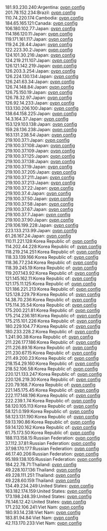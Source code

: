 181.93.230.240:Argentina: [ovpn config](vpn/181_93_230_240.ovpn)  
201.78.152.234:Brazil: [ovpn config](vpn/201_78_152_234.ovpn)  
110.74.220.174:Cambodia: [ovpn config](vpn/110_74_220_174.ovpn)  
184.65.165.121:Canada: [ovpn config](vpn/184_65_165_121.ovpn)  
106.180.102.77:Japan: [ovpn config](vpn/106_180_102_77.ovpn)  
114.186.120.11:Japan: [ovpn config](vpn/114_186_120_11.ovpn)  
119.171.161.117:Japan: [ovpn config](vpn/119_171_161_117.ovpn)  
119.24.28.44:Japan: [ovpn config](vpn/119_24_28_44.ovpn)  
122.223.30.2:Japan: [ovpn config](vpn/122_223_30_2.ovpn)  
124.101.30.216:Japan: [ovpn config](vpn/124_101_30_216.ovpn)  
124.219.211.107:Japan: [ovpn config](vpn/124_219_211_107.ovpn)  
126.121.142.219:Japan: [ovpn config](vpn/126_121_142_219.ovpn)  
126.203.3.254:Japan: [ovpn config](vpn/126_203_3_254.ovpn)  
126.224.130.134:Japan: [ovpn config](vpn/126_224_130_134.ovpn)  
126.241.63.34:Japan: [ovpn config](vpn/126_241_63_34.ovpn)  
126.74.148.84:Japan: [ovpn config](vpn/126_74_148_84.ovpn)  
126.75.150.19:Japan: [ovpn config](vpn/126_75_150_19.ovpn)  
126.78.32.97:Japan: [ovpn config](vpn/126_78_32_97.ovpn)  
126.92.14.233:Japan: [ovpn config](vpn/126_92_14_233.ovpn)  
133.130.206.100:Japan: [ovpn config](vpn/133_130_206_100.ovpn)  
138.64.158.225:Japan: [ovpn config](vpn/138_64_158_225.ovpn)  
14.3.164.37:Japan: [ovpn config](vpn/14_3_164_37.ovpn)  
153.129.103.138:Japan: [ovpn config](vpn/153_129_103_138.ovpn)  
159.28.136.238:Japan: [ovpn config](vpn/159_28_136_238.ovpn)  
163.131.238.54:Japan: [ovpn config](vpn/163_131_238_54.ovpn)  
219.100.37.1:Japan: [ovpn config](vpn/219_100_37_1.ovpn)  
219.100.37.108:Japan: [ovpn config](vpn/219_100_37_108.ovpn)  
219.100.37.109:Japan: [ovpn config](vpn/219_100_37_109.ovpn)  
219.100.37.125:Japan: [ovpn config](vpn/219_100_37_125.ovpn)  
219.100.37.138:Japan: [ovpn config](vpn/219_100_37_138.ovpn)  
219.100.37.19:Japan: [ovpn config](vpn/219_100_37_19.ovpn)  
219.100.37.205:Japan: [ovpn config](vpn/219_100_37_205.ovpn)  
219.100.37.211:Japan: [ovpn config](vpn/219_100_37_211.ovpn)  
219.100.37.213:Japan: [ovpn config](vpn/219_100_37_213.ovpn)  
219.100.37.22:Japan: [ovpn config](vpn/219_100_37_22.ovpn)  
219.100.37.4:Japan: [ovpn config](vpn/219_100_37_4.ovpn)  
219.100.37.50:Japan: [ovpn config](vpn/219_100_37_50.ovpn)  
219.100.37.58:Japan: [ovpn config](vpn/219_100_37_58.ovpn)  
219.100.37.67:Japan: [ovpn config](vpn/219_100_37_67.ovpn)  
219.100.37.7:Japan: [ovpn config](vpn/219_100_37_7.ovpn)  
219.100.37.90:Japan: [ovpn config](vpn/219_100_37_90.ovpn)  
219.106.199.228:Japan: [ovpn config](vpn/219_106_199_228.ovpn)  
223.133.213.99:Japan: [ovpn config](vpn/223_133_213_99.ovpn)  
61.26.167.24:Japan: [ovpn config](vpn/61_26_167_24.ovpn)  
110.11.221.128:Korea Republic of: [ovpn config](vpn/110_11_221_128.ovpn)  
114.202.44.228:Korea Republic of: [ovpn config](vpn/114_202_44_228.ovpn)  
118.219.214.251:Korea Republic of: [ovpn config](vpn/118_219_214_251.ovpn)  
118.33.139.166:Korea Republic of: [ovpn config](vpn/118_33_139_166.ovpn)  
118.36.77.234:Korea Republic of: [ovpn config](vpn/118_36_77_234.ovpn)  
118.39.245.19:Korea Republic of: [ovpn config](vpn/118_39_245_19.ovpn)  
119.207.143.92:Korea Republic of: [ovpn config](vpn/119_207_143_92.ovpn)  
121.145.162.11:Korea Republic of: [ovpn config](vpn/121_145_162_11.ovpn)  
121.175.11.125:Korea Republic of: [ovpn config](vpn/121_175_11_125.ovpn)  
121.186.221.213:Korea Republic of: [ovpn config](vpn/121_186_221_213.ovpn)  
125.128.229.79:Korea Republic of: [ovpn config](vpn/125_128_229_79.ovpn)  
14.38.70.236:Korea Republic of: [ovpn config](vpn/14_38_70_236.ovpn)  
175.114.35.54:Korea Republic of: [ovpn config](vpn/175_114_35_54.ovpn)  
175.200.221.81:Korea Republic of: [ovpn config](vpn/175_200_221_81.ovpn)  
175.214.236.181:Korea Republic of: [ovpn config](vpn/175_214_236_181.ovpn)  
175.215.101.226:Korea Republic of: [ovpn config](vpn/175_215_101_226.ovpn)  
180.229.104.77:Korea Republic of: [ovpn config](vpn/180_229_104_77.ovpn)  
180.233.228.2:Korea Republic of: [ovpn config](vpn/180_233_228_2.ovpn)  
1.241.90.38:Korea Republic of: [ovpn config](vpn/1_241_90_38.ovpn)  
211.226.177.186:Korea Republic of: [ovpn config](vpn/211_226_177_186.ovpn)  
211.226.89.16:Korea Republic of: [ovpn config](vpn/211_226_89_16.ovpn)  
211.230.67.15:Korea Republic of: [ovpn config](vpn/211_230_67_15.ovpn)  
211.49.200.23:Korea Republic of: [ovpn config](vpn/211_49_200_23.ovpn)  
218.154.29.160:Korea Republic of: [ovpn config](vpn/218_154_29_160.ovpn)  
218.52.106.58:Korea Republic of: [ovpn config](vpn/218_52_106_58.ovpn)  
220.121.133.247:Korea Republic of: [ovpn config](vpn/220_121_133_247.ovpn)  
220.126.219.30:Korea Republic of: [ovpn config](vpn/220_126_219_30.ovpn)  
220.79.168.7:Korea Republic of: [ovpn config](vpn/220_79_168_7.ovpn)  
221.145.175.45:Korea Republic of: [ovpn config](vpn/221_145_175_45.ovpn)  
222.117.148.196:Korea Republic of: [ovpn config](vpn/222_117_148_196.ovpn)  
222.239.1.74:Korea Republic of: [ovpn config](vpn/222_239_1_74.ovpn)  
58.120.105.113:Korea Republic of: [ovpn config](vpn/58_120_105_113.ovpn)  
58.121.0.199:Korea Republic of: [ovpn config](vpn/58_121_0_199.ovpn)  
58.123.131.190:Korea Republic of: [ovpn config](vpn/58_123_131_190.ovpn)  
59.13.190.86:Korea Republic of: [ovpn config](vpn/59_13_190_86.ovpn)  
59.14.120.162:Korea Republic of: [ovpn config](vpn/59_14_120_162.ovpn)  
61.75.173.50:Korea Republic of: [ovpn config](vpn/61_75_173_50.ovpn)  
188.113.158.15:Russian Federation: [ovpn config](vpn/188_113_158_15.ovpn)  
37.112.37.81:Russian Federation: [ovpn config](vpn/37_112_37_81.ovpn)  
37.98.170.177:Russian Federation: [ovpn config](vpn/37_98_170_177.ovpn)  
46.17.40.206:Russian Federation: [ovpn config](vpn/46_17_40_206.ovpn)  
95.189.138.105:Russian Federation: [ovpn config](vpn/95_189_138_105.ovpn)  
184.22.78.71:Thailand: [ovpn config](vpn/184_22_78_71.ovpn)  
49.228.107.136:Thailand: [ovpn config](vpn/49_228_107_136.ovpn)  
49.228.111.251:Thailand: [ovpn config](vpn/49_228_111_251.ovpn)  
49.228.60.159:Thailand: [ovpn config](vpn/49_228_60_159.ovpn)  
134.49.234.249:United States: [ovpn config](vpn/134_49_234_249.ovpn)  
163.182.174.159:United States: [ovpn config](vpn/163_182_174_159.ovpn)  
173.198.248.39:United States: [ovpn config](vpn/173_198_248_39.ovpn)  
76.146.12.42:United States: [ovpn config](vpn/76_146_12_42.ovpn)  
171.232.106.241:Viet Nam: [ovpn config](vpn/171_232_106_241.ovpn)  
180.93.14.238:Viet Nam: [ovpn config](vpn/180_93_14_238.ovpn)  
183.81.94.84:Viet Nam: [ovpn config](vpn/183_81_94_84.ovpn)  
42.113.170.233:Viet Nam: [ovpn config](vpn/42_113_170_233.ovpn)  

